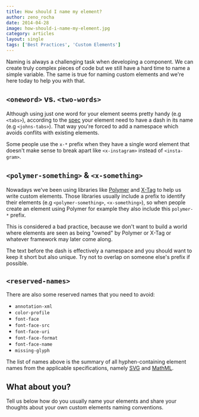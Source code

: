 ```yaml
---
title: How should I name my element?
author: zeno_rocha
date: 2014-04-28
image: how-should-i-name-my-element.jpg
category: articles
layout: single
tags: ['Best Practices', 'Custom Elements']
---
```


Naming is always a challenging task when developing a component. We can create
truly complex pieces of code but we still have a hard time to name a simple
variable. The same is true for naming custom elements and we're here today to
help you with that.

<!-- Read more -->

## `<oneword>` vs. `<two-words>`

Although using just one word for your element seems pretty handy (e.g
`<tabs>`), according to the [spec](http://www.w3.org/TR/custom-elements/)
your element need to have a dash in its name (e.g `<johns-tabs>`). That
way you're forced to add a namespace which avoids conflits with existing
elements.

Some people use the `x-*` prefix when they have a single word element that
doesn't make sense to break apart like `<x-instagram>` instead of
`<insta-gram>`.

## `<polymer-something>` & `<x-something>`

Nowadays we've been using libraries like [Polymer](http://www.polymer-project.org/)
and [X-Tag](http://x-tags.org/) to help us write custom elements.
Those libraries usually include a prefix to identify their elements (e.g
`<polymer-something>`, `<x-something>`), so when people create an element using
Polymer for example they also include this `polymer-*` prefix.

This is considered a bad practice, because we don't want to build a world where
elements are seen as being "owned" by Polymer or X-Tag or whatever framework may
later come along.

The text before the dash is effectively a namespace and you should want to keep
it short but also unique. Try not to overlap on someone else's prefix if
possible.

## `<reserved-names>`

There are also some reserved names that you need to avoid:

* `annotation-xml`
* `color-profile`
* `font-face`
* `font-face-src`
* `font-face-uri`
* `font-face-format`
* `font-face-name`
* `missing-glyph`

The list of names above is the summary of all hyphen-containing element names
from the applicable specifications, namely
[SVG](http://www.w3.org/TR/SVG/eltindex.html) and
[MathML](http://www.w3.org/TR/MathML/).

## What about you?

Tell us below how do you usually name your elements and share your thoughts
about your own custom elements naming conventions.
